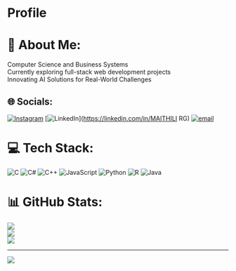 # Profile
# 💫 About Me:
Computer Science and Business Systems<br>Currently exploring full-stack web development projects<br>Innovating AI Solutions for Real-World Challenges<br>


## 🌐 Socials:
[![Instagram](https://img.shields.io/badge/Instagram-%23E4405F.svg?logo=Instagram&logoColor=white)](https://instagram.com/mythili__rg) [![LinkedIn](https://img.shields.io/badge/LinkedIn-%230077B5.svg?logo=linkedin&logoColor=white)](https://linkedin.com/in/MAITHILI RG) [![email](https://img.shields.io/badge/Email-D14836?logo=gmail&logoColor=white)](mailto:maithiligovintharaj@gmail.com) 

# 💻 Tech Stack:
![C](https://img.shields.io/badge/c-%2300599C.svg?style=for-the-badge&logo=c&logoColor=white) ![C#](https://img.shields.io/badge/c%23-%23239120.svg?style=for-the-badge&logo=csharp&logoColor=white) ![C++](https://img.shields.io/badge/c++-%2300599C.svg?style=for-the-badge&logo=c%2B%2B&logoColor=white) ![JavaScript](https://img.shields.io/badge/javascript-%23323330.svg?style=for-the-badge&logo=javascript&logoColor=%23F7DF1E) ![Python](https://img.shields.io/badge/python-3670A0?style=for-the-badge&logo=python&logoColor=ffdd54) ![R](https://img.shields.io/badge/r-%23276DC3.svg?style=for-the-badge&logo=r&logoColor=white) ![Java](https://img.shields.io/badge/java-%23ED8B00.svg?style=for-the-badge&logo=openjdk&logoColor=white)
# 📊 GitHub Stats:
![](https://github-readme-stats.vercel.app/api?username=Maithili-29&theme=dark&hide_border=false&include_all_commits=false&count_private=false)<br/>
![](https://nirzak-streak-stats.vercel.app/?user=Maithili-29&theme=dark&hide_border=false)<br/>
![](https://github-readme-stats.vercel.app/api/top-langs/?username=Maithili-29&theme=dark&hide_border=false&include_all_commits=false&count_private=false&layout=compact)

---
[![](https://visitcount.itsvg.in/api?id=Maithili-29&icon=0&color=0)](https://visitcount.itsvg.in)

<!-- Proudly created with GPRM ( https://gprm.itsvg.in ) -->
